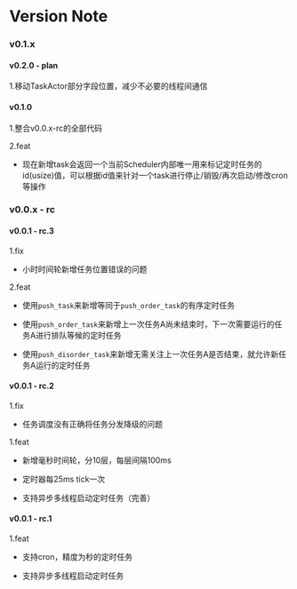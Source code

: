 # Version Note

### v0.1.x

#### v0.2.0 - plan

1.移动TaskActor部分字段位置，减少不必要的线程间通信

#### v0.1.0

1.整合v0.0.x-rc的全部代码

2.feat

- 现在新增task会返回一个当前Scheduler内部唯一用来标记定时任务的id(usize)值，可以根据id值来针对一个task进行停止/销毁/再次启动/修改cron等操作

### v0.0.x - rc

#### v0.0.1 - rc.3

1.fix

- 小时时间轮新增任务位置错误的问题

2.feat

- 使用`push_task`来新增等同于`push_order_task`的有序定时任务

- 使用`push_order_task`来新增上一次任务A尚未结束时，下一次需要运行的任务A进行排队等候的定时任务

- 使用`push_disorder_task`来新增无需关注上一次任务A是否结束，就允许新任务A运行的定时任务

#### v0.0.1 - rc.2

1.fix

- 任务调度没有正确将任务分发降级的问题

1.feat

- 新增毫秒时间轮，分10层，每层间隔100ms

- 定时器每25ms tick一次

- 支持异步多线程启动定时任务（完善）

#### v0.0.1 - rc.1

1.feat

- 支持cron，精度为秒的定时任务

- 支持异步多线程启动定时任务